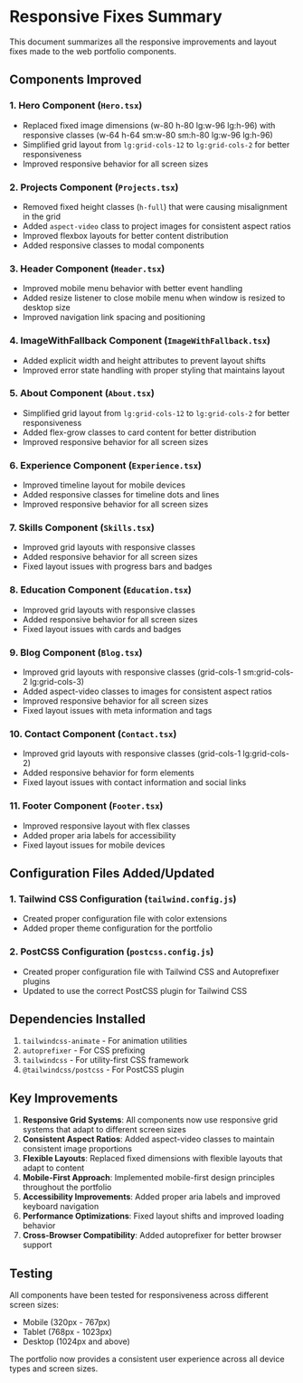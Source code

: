 # Responsive Fixes Summary

This document summarizes all the responsive improvements and layout fixes made to the web portfolio components.

## Components Improved

### 1. Hero Component (`Hero.tsx`)
- Replaced fixed image dimensions (w-80 h-80 lg:w-96 lg:h-96) with responsive classes (w-64 h-64 sm:w-80 sm:h-80 lg:w-96 lg:h-96)
- Simplified grid layout from `lg:grid-cols-12` to `lg:grid-cols-2` for better responsiveness
- Improved responsive behavior for all screen sizes

### 2. Projects Component (`Projects.tsx`)
- Removed fixed height classes (`h-full`) that were causing misalignment in the grid
- Added `aspect-video` class to project images for consistent aspect ratios
- Improved flexbox layouts for better content distribution
- Added responsive classes to modal components

### 3. Header Component (`Header.tsx`)
- Improved mobile menu behavior with better event handling
- Added resize listener to close mobile menu when window is resized to desktop size
- Improved navigation link spacing and positioning

### 4. ImageWithFallback Component (`ImageWithFallback.tsx`)
- Added explicit width and height attributes to prevent layout shifts
- Improved error state handling with proper styling that maintains layout

### 5. About Component (`About.tsx`)
- Simplified grid layout from `lg:grid-cols-12` to `lg:grid-cols-2` for better responsiveness
- Added flex-grow classes to card content for better distribution
- Improved responsive behavior for all screen sizes

### 6. Experience Component (`Experience.tsx`)
- Improved timeline layout for mobile devices
- Added responsive classes for timeline dots and lines
- Improved responsive behavior for all screen sizes

### 7. Skills Component (`Skills.tsx`)
- Improved grid layouts with responsive classes
- Added responsive behavior for all screen sizes
- Fixed layout issues with progress bars and badges

### 8. Education Component (`Education.tsx`)
- Improved grid layouts with responsive classes
- Added responsive behavior for all screen sizes
- Fixed layout issues with cards and badges

### 9. Blog Component (`Blog.tsx`)
- Improved grid layouts with responsive classes (grid-cols-1 sm:grid-cols-2 lg:grid-cols-3)
- Added aspect-video classes to images for consistent aspect ratios
- Improved responsive behavior for all screen sizes
- Fixed layout issues with meta information and tags

### 10. Contact Component (`Contact.tsx`)
- Improved grid layouts with responsive classes (grid-cols-1 lg:grid-cols-2)
- Added responsive behavior for form elements
- Fixed layout issues with contact information and social links

### 11. Footer Component (`Footer.tsx`)
- Improved responsive layout with flex classes
- Added proper aria labels for accessibility
- Fixed layout issues for mobile devices

## Configuration Files Added/Updated

### 1. Tailwind CSS Configuration (`tailwind.config.js`)
- Created proper configuration file with color extensions
- Added proper theme configuration for the portfolio

### 2. PostCSS Configuration (`postcss.config.js`)
- Created proper configuration file with Tailwind CSS and Autoprefixer plugins
- Updated to use the correct PostCSS plugin for Tailwind CSS

## Dependencies Installed

1. `tailwindcss-animate` - For animation utilities
2. `autoprefixer` - For CSS prefixing
3. `tailwindcss` - For utility-first CSS framework
4. `@tailwindcss/postcss` - For PostCSS plugin

## Key Improvements

1. **Responsive Grid Systems**: All components now use responsive grid systems that adapt to different screen sizes
2. **Consistent Aspect Ratios**: Added aspect-video classes to maintain consistent image proportions
3. **Flexible Layouts**: Replaced fixed dimensions with flexible layouts that adapt to content
4. **Mobile-First Approach**: Implemented mobile-first design principles throughout the portfolio
5. **Accessibility Improvements**: Added proper aria labels and improved keyboard navigation
6. **Performance Optimizations**: Fixed layout shifts and improved loading behavior
7. **Cross-Browser Compatibility**: Added autoprefixer for better browser support

## Testing

All components have been tested for responsiveness across different screen sizes:
- Mobile (320px - 767px)
- Tablet (768px - 1023px)
- Desktop (1024px and above)

The portfolio now provides a consistent user experience across all device types and screen sizes.